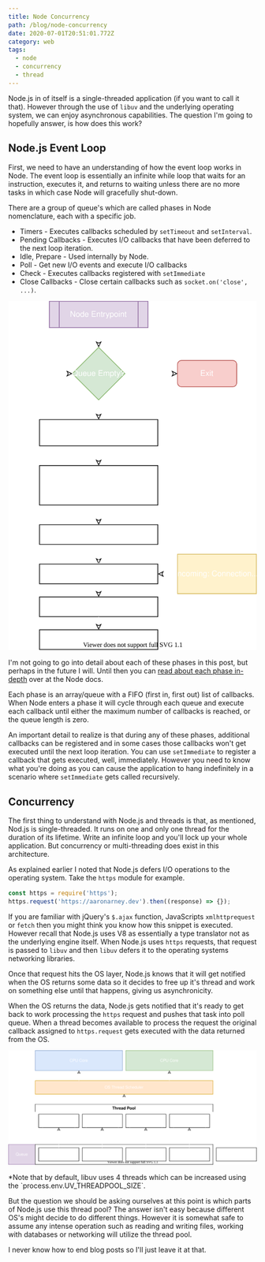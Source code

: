 ```yaml
---
title: Node Concurrency
path: /blog/node-concurrency
date: 2020-07-01T20:51:01.772Z
category: web
tags:
  - node
  - concurrency
  - thread
---
```

Node.js in of itself is a single-threaded application (if you want to call it that). However through the use of `libuv` and the underlying operating system, we can enjoy asynchronous capabilities. The question I'm going to hopefully answer, is how does this work?

## Node.js Event Loop

First, we need to have an understanding of how the event loop works in Node. The event loop is essentially an infinite while loop that waits for an instruction, executes it, and returns to waiting unless there are no more tasks in which case Node will gracefully shut-down.

There are a group of queue's which are called phases in Node nomenclature, each with a specific job.

* Timers - Executes callbacks scheduled by `setTimeout` and `setInterval`.
* Pending Callbacks - Executes I/O callbacks that have been deferred to the next loop iteration.
* Idle, Prepare - Used internally by Node.
* Poll - Get new I/O events and execute I/O callbacks
* Check - Executes callbacks registered with `setImmediate`
* Close Callbacks - Close certain callbacks such as `socket.on('close', ...)`.

![Diagram visualizing the Node JS event loop](uploads/event-loop.svg)

I'm not going to go into detail about each of these phases in this post, but perhaps in the future I will. Until then you can [read about each phase in-depth](https://nodejs.org/en/docs/guides/event-loop-timers-and-nexttick/#phases-in-detail) over at the Node docs.

Each phase is an array/queue with a FIFO (first in, first out) list of callbacks. When Node enters a phase it will cycle through each queue and execute each callback until either the maximum number of callbacks is reached, or the queue length is zero.

An important detail to realize is that during any of these phases, additional callbacks can be registered and in some cases those callbacks won't get executed until the next loop iteration. You can use `setImmediate` to register a callback that gets executed, well, immediately. However you need to know what you're doing as you can cause the application to hang indefinitely in a scenario where `setImmediate` gets called recursively.

## Concurrency

The first thing to understand with Node.js and threads is that, as mentioned, Nod.js is single-threaded. It runs on one and only one thread for the duration of its lifetime. Write an infinite loop and you'll lock up your whole application. But concurrency or multi-threading does exist in this architecture.

As explained earlier I noted that Node.js defers I/O operations to the operating system. Take the `https` module for example.

```javascript
const https = require('https');
https.request('https://aaronarney.dev').then((response) => {});
```

If you are familiar with jQuery's `$.ajax` function, JavaScripts `xmlhttprequest` or `fetch` then you might think you know how this snippet is executed. However recall that Node.js uses V8 as essentially a type translator not as the underlying engine itself. When Node.js uses `https` requests, that request is passed to `libuv` and then `libuv` defers it to the operating systems networking libraries. 

Once that request hits the OS layer, Node.js knows that it will get notified when the OS returns some data so it decides to free up it's thread and work on something else until that happens, giving us asynchronicity. 

When the OS returns the data, Node.js gets notified that it's ready to get back to work processing the `https` request and pushes that task into poll queue. When a thread becomes available to process the request the original callback assigned to `https.request` gets executed with the data returned from the OS.

![Diagram demonstrating how tasks are routed through the thread pool, into the O.S thread scheduler and finally to the CPU](uploads/thread-queue.svg)

\*Note that by default, libuv uses 4 threads which can be increased using the \`process.env.UV_THREADPOOL_SIZE\`.

But the question we should be asking ourselves at this point is which parts of Node.js use this thread pool? The answer isn't easy because different OS's might decide to do different things. However it is somewhat safe to assume any intense operation such as reading and writing files, working with databases or networking will utilize the thread pool.

I never know how to end blog posts so I'll just leave it at that.